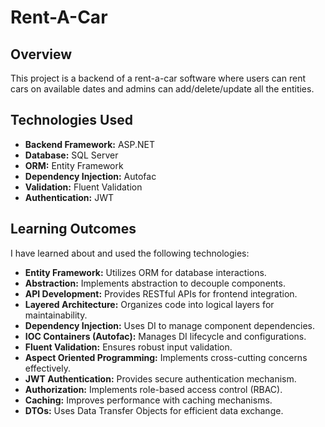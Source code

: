 # Rent-A-Car
## Overview

This project is a backend of a rent-a-car software where users can rent cars on available dates and admins can add/delete/update all the entities.

## Technologies Used

- **Backend Framework:** ASP.NET
- **Database:** SQL Server
- **ORM:** Entity Framework
- **Dependency Injection:** Autofac
- **Validation:** Fluent Validation
- **Authentication:** JWT

## Learning Outcomes
I have learned about and used the following technologies: 

- **Entity Framework:** Utilizes ORM for database interactions.
- **Abstraction:** Implements abstraction to decouple components.
- **API Development:** Provides RESTful APIs for frontend integration.
- **Layered Architecture:** Organizes code into logical layers for maintainability.
- **Dependency Injection:** Uses DI to manage component dependencies.
- **IOC Containers (Autofac):** Manages DI lifecycle and configurations.
- **Fluent Validation:** Ensures robust input validation.
- **Aspect Oriented Programming:** Implements cross-cutting concerns effectively.
- **JWT Authentication:** Provides secure authentication mechanism.
- **Authorization:** Implements role-based access control (RBAC).
- **Caching:** Improves performance with caching mechanisms.
- **DTOs:** Uses Data Transfer Objects for efficient data exchange.


